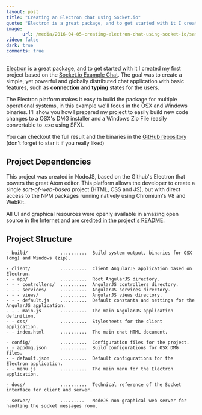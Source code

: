 ```yaml
---
layout: post
title: "Creating an Electron chat using Socket.io"
quote: "Electron is a great package, and to get started with it I created my first project based on the official Socket.io Example Chat. The goal was to create a simple, yet powerful and globally distributed chat application with basic features, such as connection and typing states for the users."
image:
      url: /media/2016-04-05-creating-electron-chat-using-socket-io/sample-chat-osx-screen.png
video: false
dark: true
comments: true
---
```


[Electron]() is a great package, and to get started with it I created my first project based on the [Socket.io Example Chat](). The goal was to create a simple, yet powerful and globally distributed chat application with basic features, such as **connection** and **typing** states for the users.

The Electron platform makes it easy to build the package for multiple operational systems, in this example we'll focus in the OSX and Windows binaries. I'll show you how I prepared my project to easily build new code changes to a OSX's DMG installer and a Windows Zip File (easily convertable to .exe using SFX).

You can checkout the full result and the binaries in the [GitHub repository](https://github.com/luiseduardobrito/sample-chat-electron) (don't forget to star it if you really liked)

## Project Dependencies

This project was created in NodeJS, based on the Github's Electron that powers the great Atom editor. This platform allows the developer to create a single *sort-of-web-based* project (HTML, CSS and JS), but with direct access to the NPM packages running natively using Chromium's V8 and WebKit.

All UI and graphical resources were openly available in amazing open source in the Internet and are [credited in the project's README](https://github.com/luiseduardobrito/sample-chat-electron#open-source-dependencies).

## Project Structure

```
- build/            ..........  Build system output, binaries for OSX (dmg) and Windows (zip).

- client/           ..........  Client AngularJS application based on Electron.
- - app/            ..........  Root AngularJS directory.
- - - controllers/  ..........  AngularJS controllers directory.
- - - services/     ..........  AngularJS services directory.
- - - views/        ..........  AngularJS views directory.
- - - default.js    ..........  Default constants and settings for the AngularJS application.
- - - main.js       ..........  The main AngularJS application definition.
- - css/            ..........  Stylesheets for the client application.
- - index.html      ..........  The main chat HTML document.

- config/           ..........  Configuration files for the project.
- - appdmg.json     ..........  Build configurations for OSX DMG files.
- - default.json    ..........  Default configurations for the Electron application.
- - menu.js         ..........  The main menu for the Electron application.

- docs/             ..........  Technical reference of the Socket interface for client and server.

- server/           .........   NodeJS non-graphical web server for handling the socket messages room.

```